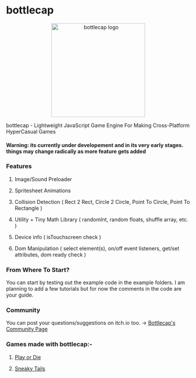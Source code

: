 # bottlecap

<p align="center">

<img src="https://bottlecap.js.org/logo.png" width="256" alt="bottlecap logo">

</p>

bottlecap - Lightweight JavaScript Game Engine For Making Cross-Platform HyperCasual Games

#### Warning: its currently under developement and in its very early stages. things may change radically as more feature gets added

### Features

1) Image/Sound Preloader

2) Spritesheet Animations

3) Collision Detection ( Rect 2 Rect, Circle 2 Circle, Point To Circle, Point To Rectangle )

4) Utility + Tiny Math Library ( randomInt, random floats, shuffle array, etc. )

5) Device info ( isTouchscreen check ) 

6) Dom Manipulation ( select element(s), on/off event listeners, get/set attributes, dom ready check )

### From Where To Start?

You can start by testing out the example code in the example folders. 
I am planning to add a few tutorials but for now the comments in the code are your guide.

### Community

You can post your questions/suggestions on itch.io too. -> [Bottlecap's Community Page](https://rwbeast.itch.io/bottlecap/community)

### Games made with bottlecap:-

1) [Play or Die](https://rwbeast.itch.io/play-or-die)

2) [Sneaky Tails](https://rwbeast.itch.io/sneaky-tails)
